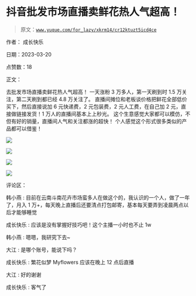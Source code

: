 # 抖音批发市场直播卖鲜花热人气超高！

> 原文：[`www.yuque.com/for_lazy/xkrm14/cr12ktuzt5icd4ce`](https://www.yuque.com/for_lazy/xkrm14/cr12ktuzt5icd4ce)

作者： 成长快乐

日期：2023-03-20

点赞数：18

正文：

去批发市场直播卖鲜花热人气超高！ 一天涨粉 3 万多人，第一天刷到时 1.5 万关注，第二天刷到都已经 4.8 万关注了。 直播间摊位和老板谈价格把鲜花全部低价买下，然后直接说加 6 元快递费，2 元包装费，2 元人工费，在自己加 2 元，直接做链接发货！1 万人的直播间基本上上秒光。 这个生意感觉大家都可以模仿，不但有好的销量，直播间人气和关注都涨的超快！ 个人感觉这个形式很多类似的产品都可以借鉴！

![](img/447c9d10093ba23cd8c61bf61abd4173.png)  

![](img/a25f0317e054c524c9e6ca2dfaaff2f0.png)  

![](img/58fb6d8f17265671913cac734749450b.png)  

![](img/38651c0a0ee38663a21439604c53ba44.png)  

评论区：

韩小燕 : 目前在云南斗南花卉市场蛮多人在做这个的，我认识的一个人，做了一年了，月入 1 万+，每天晚上直播后还要清点打包邮寄，基本每天要弄到凌晨两点以后才能够睡觉

成长快乐 : 应该是没有掌握好技巧吧！这个主播一小时也不止 1w

韩小燕 : 嗯嗯，我研究下去~

大江 : 是哪个账号，能说下吗？

成长快乐 : 繁花似梦 Myflowers 应该在晚上 12 点后直播

大江 : 好的谢谢

成长快乐 : 客气了

